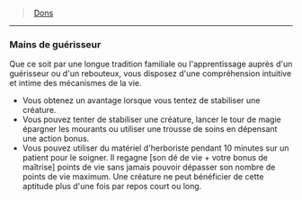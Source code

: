 ﻿---
!FeatItem
Id: feats_hd.md#mains-de-guérisseur
ParentLink: feats_hd.md#dons
Name: Mains de guérisseur
ParentName: Dons
NameLevel: 3
Attributes:
  Name: Mains de guérisseur
  Markdown: >+
    ### <!--Name-->Mains de guérisseur<!--/Name-->


    Que ce soit par une longue tradition familiale ou l'apprentissage auprès d'un guérisseur ou d'un rebouteux, vous disposez d'une compréhension intuitive et intime des mécanismes de la vie.


    * Vous obtenez un avantage lorsque vous tentez de stabiliser une créature.

    * Vous pouvez tenter de stabiliser une créature, lancer le tour de magie épargner les mourants ou utiliser une trousse de soins en dépensant une action bonus.

    * Vous pouvez utiliser du matériel d'herboriste pendant 10 minutes sur un patient pour le soigner. Il regagne [son dé de vie + votre bonus de maîtrise] points de vie sans jamais pouvoir dépasser son nombre de points de vie maximum. Une créature ne peut bénéficier de cette aptitude plus d'une fois par repos court ou long.

AttributesDictionary: >+
  Name: Mains de guérisseur

  Markdown: >+

    ### <!--Name-->Mains de guérisseur<!--/Name-->





    Que ce soit par une longue tradition familiale ou l'apprentissage auprès d'un guérisseur ou d'un rebouteux, vous disposez d'une compréhension intuitive et intime des mécanismes de la vie.





    * Vous obtenez un avantage lorsque vous tentez de stabiliser une créature.



    * Vous pouvez tenter de stabiliser une créature, lancer le tour de magie épargner les mourants ou utiliser une trousse de soins en dépensant une action bonus.



    * Vous pouvez utiliser du matériel d'herboriste pendant 10 minutes sur un patient pour le soigner. Il regagne [son dé de vie + votre bonus de maîtrise] points de vie sans jamais pouvoir dépasser son nombre de points de vie maximum. Une créature ne peut bénéficier de cette aptitude plus d'une fois par repos court ou long.



---
> [Dons](hd_feats.md)

---

### Mains de guérisseur

Que ce soit par une longue tradition familiale ou l'apprentissage auprès d'un guérisseur ou d'un rebouteux, vous disposez d'une compréhension intuitive et intime des mécanismes de la vie.

* Vous obtenez un avantage lorsque vous tentez de stabiliser une créature.
* Vous pouvez tenter de stabiliser une créature, lancer le tour de magie épargner les mourants ou utiliser une trousse de soins en dépensant une action bonus.
* Vous pouvez utiliser du matériel d'herboriste pendant 10 minutes sur un patient pour le soigner. Il regagne [son dé de vie + votre bonus de maîtrise] points de vie sans jamais pouvoir dépasser son nombre de points de vie maximum. Une créature ne peut bénéficier de cette aptitude plus d'une fois par repos court ou long.

